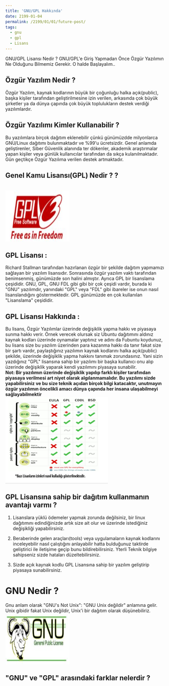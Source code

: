 ```yaml
---
title: 'GNU/GPL Hakkında'
date: 2199-01-04
permalink: /2199/01/01/future-post/
tags:
  - gnu
  - gpl
  - Lisans
---
```

GNU/GPL Lisansı Nedir ? GNU/GPL'e Giriş Yapmadan Önce Özgür Yazılımın Ne Olduğunu Bilmemiz Gerekir. O halde Başlayalım..


Özgür Yazılım Nedir ?
------
Özgür Yazılım, kaynak kodlarının büyük bir çoğunluğu halka açık(public), başka kişiler tarafından geliştirilmesine izin verilen, arkasında çok büyük şirketler
ya da dünya çapında çok büyük toplulukların destek verdiği yazılımlardır.

Özgür Yazılımı Kimler Kullanabilir ?
------
Bu yazılımlara birçok dağıtım eklenebilir çünkü günümüzdde milyonlarca GNU/Linux dağıtımı bulunmaktadır ve %99'u ücretsizdir. Genel anlamda geliştirenler, Siber Güvenlik alanında ter dökenler, akademik araştırmalar yapan kişiler veya günlük kullanıcılar tarafından da sıkça kulanılmaktadır. Gün geçtikçe Özgür Yazılıma verilen destek artmaktadır.

Genel Kamu Lisansı(GPL) Nedir ? ?
------
<br/><img src="/images/gpllogo.JPG" width="200" height="160" align="center"><br/>

GPL Lisansı :
------
Richard Stallman tarafından hazırlanan özgür bir şekilde dağıtım yapmamızı sağlayan bir yazılım lisansıdır. Sonrasında özgür yazılım vaktı tarafından benimsenmiş, günümüzde son halini almıştır. Ayrıca GPL bir lisanslama çeşididir. GNU, GPL, GNU FDL gibi gibi bir çok çeşidi vardır, burada ki "GNU" yazılımdır, yanındaki "GPL" veya "FDL" gibi ibareler ise onun nasıl lisanslandığını göstermektedir. GPL günümüzde en çok kullanılan "Lisanslama" çeşididir.

GPL Lisansı Hakkında :
------
Bu lisans, Özgür Yazılımlar üzerinde değişiklik yapma hakkı ve piyasaya sunma hakkı verir. Örnek verecek olursak siz Ubuntu dağıtımını aldınız kaynak kodları üzerinde oynamalar yaptınız ve adını da Fubuntu koydunuz, bu lisans size bu yazılım üzerinden para kazanma hakkı da tanır fakat size bir şartı vardır, paylaştığınız yazılımın kaynak kodlarını halka açık(public) şekilde, üzerinde değişiklik yapma hakkını tanımak zorundasınız. Yani sizin yazdığınız "GPL" lisansına sahip bir yazılımı bir başka kullanıcı onu alıp üzerinde değişiklik yaparak kendi yazılımını piyasaya sunabilir.<br/>
**Not: Bir yazılımın üzerinde değişiklik yapılıp farklı kişiler tarafından piyasaya verilmesi art niyet olarak algılanmamalıdır. Bu yazılımı sizde yapabilirsiniz ve bu size teknik açıdan birçok bilgi katacaktır, unutmayın özgür yazılımın öncelikli amacı dünya çapında her insana ulaşabilmeyi sağlayabilmektir**
<br/><img src="/images/lisanskarsilastirma.JPG" width="320" height="270" align="center"><br/>

GPL Lisansına sahip bir dağıtım kullanmanın avantajı varmı ?
------

1. Lisanslara yüklü ödemeler yapmak zorunda değilsiniz, bir linux dağıtımını edindiğinizde artık size ait olur ve üzerinde istediğiniz değişikliği yapabilirsiniz.

2. Beraberinde gelen araçları(tools) veya uygulamaların kaynak kodlarını inceleyebilir nasıl çalıştığını anlayabilir hatta bulduğunuz taktirde geliştirici ile iletişime geçip bunu bildirebilirsiniz. Yterli Teknik bilgiye sahipseniz sizde hataları düzeltebilirsiniz.

3. Sizde açık kaynak kodlu GPL Lisansına sahip bir yazılım geliştirip piyasaya sunabilirsiniz.

GNU Nedir ?
======
Gnu anlam olarak "GNU's Not Unix": "GNU Unix değildir" anlamına gelir. Unix gibidir fakat Unix değildir, Unix'i bir dağıtım olarak düşünebiliriz. <br/>
<img src="/images/gnulogo.JPG" width="200" height="160" align="center"><br/>

"GNU" ve "GPL" arasındaki farklar nelerdir ?
------
